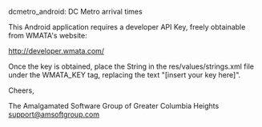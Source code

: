 dcmetro_android: DC Metro arrival times

This Android application requires a developer API Key, freely obtainable from WMATA's website:

http://developer.wmata.com/

Once the key is obtained, place the String in the res/values/strings.xml file under the WMATA_KEY tag, replacing the text "[insert your key here]".

Cheers,

The Amalgamated Software Group of Greater Columbia Heights
support@amsoftgroup.com
